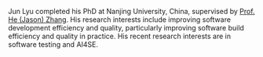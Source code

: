 Jun Lyu completed his PhD at Nanjing University, China, supervised by [Prof. He (Jason) Zhang](https://software.nju.edu.cn//hezhang/index.html). His research interests include improving software development efficiency and quality, particularly improving software build efficiency and quality in practice. His recent research interests are in software testing and AI4SE.
